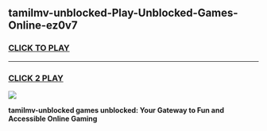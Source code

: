 
## tamilmv-unblocked-Play-Unblocked-Games-Online-ez0v7
<h3>
<a href="https://premium76.site?title=tamilmv-unblocked&ref=25A">CLICK TO PLAY</a></h3>
<hr>

<h3>
<a href="https://premium76.site?title=tamilmv-unblocked&ref=25A">CLICK 2 PLAY</a>
  
</h3>

<a href="https://premium76.site?title=tamilmv-unblocked&ref=25A"><img src="https://clearcache.store/games.png"></a>


**tamilmv-unblocked games unblocked: Your Gateway to Fun and Accessible Online Gaming**
